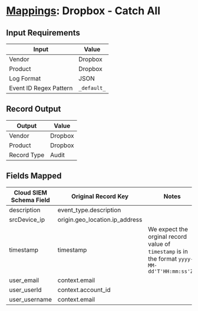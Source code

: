 # [Mappings](README.md): Dropbox - Catch All

## Input Requirements

|Input|Value|
|-----|-----|
|Vendor|Dropbox|
|Product|Dropbox|
|Log Format|JSON|
|Event ID Regex Pattern|`_default_`|

## Record Output

|Output|Value|
|------|-----|
|Vendor|Dropbox|
|Product|Dropbox|
|Record Type|Audit|

## Fields Mapped

|Cloud SIEM Schema Field|Original Record Key|Notes|
|-----------------------|-------------------|-----|
|description|event_type.description||
|srcDevice_ip|origin.geo_location.ip_address||
|timestamp|timestamp|We expect the orginal record value of `timestamp` is in the format `yyyy-MM-dd'T'HH:mm:ss'Z'`|
|user_email|context.email||
|user_userId|context.account_id||
|user_username|context.email||

